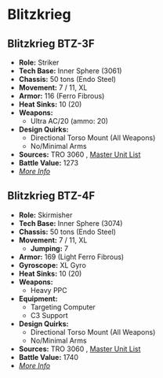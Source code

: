 # Blitzkrieg 

## Blitzkrieg BTZ-3F 

- **Role:** Striker 
- **Tech Base:** Inner Sphere (3061) 
- **Chassis:** 50 tons (Endo Steel) 
- **Movement:** 7 / 11, XL 
- **Armor:** 116 (Ferro Fibrous) 
- **Heat Sinks:** 10 (20) 
- **Weapons:** 
  - Ultra AC/20 (ammo: 20) 
- **Design Quirks:** 
  - Directional Torso Mount (All Weapons) 
  - No/Minimal Arms 
- **Sources:** TRO 3060 , [Master Unit List](http://masterunitlist.info/Unit/Details/394) 
- **Battle Value:** 1273 
- [*More Info*](blitzkrieg/blitzkrieg_btz-3f.md) 

## Blitzkrieg BTZ-4F 

- **Role:** Skirmisher 
- **Tech Base:** Inner Sphere (3074) 
- **Chassis:** 50 tons (Endo Steel) 
- **Movement:** 7 / 11, XL 
  - **Jumping:** 7 
- **Armor:** 169 (Light Ferro Fibrous) 
- **Gyroscope:** XL Gyro 
- **Heat Sinks:** 10 (20) 
- **Weapons:** 
  - Heavy PPC 
- **Equipment:** 
  - Targeting Computer 
  - C3 Support 
- **Design Quirks:** 
  - Directional Torso Mount (All Weapons) 
  - No/Minimal Arms 
- **Sources:** TRO 3060 , [Master Unit List](http://masterunitlist.info/Unit/Details/395) 
- **Battle Value:** 1740 
- [*More Info*](blitzkrieg/blitzkrieg_btz-4f.md) 

